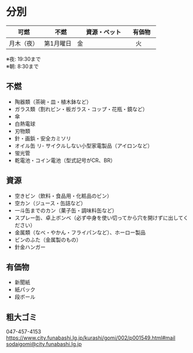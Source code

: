 # 分別


可燃　|　不燃　|　資源・ペット　| 有価物
-- | -- | -- | -- 
月木（夜）|第1月曜日| 金 |　火　　

※夜: 19:30まで<br>
※朝: 8:30まで

## 不燃
- 陶器類（茶碗・皿・植木鉢など）
- ガラス類（割れビン・板ガラス・コップ・花瓶・鏡など）
- 傘
- 白熱電球
- 刃物類
- 針・画鋲・安全カミソリ
- オイル缶
リ- サイクルしない小型家電製品（アイロンなど）
- 蛍光管
- 乾電池・コイン電池（型式記号がCR、BR）

## 資源
- 空きビン（飲料・食品用・化粧品のビン）
- 空カン（ジュース・缶詰など）
- 一斗缶までのカン（菓子缶・調味料缶など）
- スプレー缶、卓上ボンベ（必ず中身を使い切ってから穴を開けずに出してください）
- 金属類（なべ・やかん・フライパンなど）、ホーロー製品
- ビンのふた（金属製のもの）
- 針金ハンガー

## 有価物
- 新聞紙
- 紙パック
- 段ボール

## 粗大ゴミ
047-457-4153<br>
https://www.city.funabashi.lg.jp/kurashi/gomi/002/p001549.html#mail<br>
sodaigomi@city.funabashi.lg.jp
